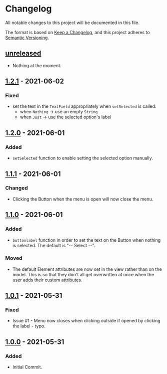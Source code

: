 # Changelog

All notable changes to this project will be documented in this file.

The format is based on [Keep a Changelog](https://keepachangelog.com/en/1.0.0/), and this project adheres to [Semantic Versioning](https://semver.org/spec/v2.0.0.html).

## [unreleased]

- Nothing at the moment.

## [1.2.1] - 2021-06-02

### Fixed

- set the text in the `TextField` appropriately when `setSelected` is called:
  - when `Nothing` -> use an empty `String`
  - when `Just` -> use the selected option's label

## [1.2.0] - 2021-06-01

### Added

- `setSelected` function to enable setting the selected option manually.

## [1.1.1] - 2021-06-01

### Changed

- Clicking the Button when the menu is open will now close the menu.

## [1.1.0] - 2021-06-01

### Added

- `buttonlabel` function in order to set the text on the Button when nothing is selected. The default is "-- Select --".

### Moved

- The default Element attributes are now set in the view rather than on the model. This is so that they don't all get overwritten at once when the user adds their custom attributes.

## [1.0.1] - 2021-05-31

### Fixed

- Issue #1 - Menu now closes when clicking outside if opened by clicking the label - typo.

## [1.0.0] - 2021-05-31

### Added

- Initial Commit.

[unreleased]: https://github.com/phollyer/elm-ui-dropdown/compare/1.2.1...HEAD
[1.2.1]: https://github.com/phollyer/elm-ui-dropdown/compare/1.2.0...1.2.1
[1.2.0]: https://github.com/phollyer/elm-ui-dropdown/compare/1.1.1...1.2.0
[1.1.1]: https://github.com/phollyer/elm-ui-dropdown/compare/1.1.0...1.1.1
[1.1.0]: https://github.com/phollyer/elm-ui-dropdown/compare/1.0.1...1.1.0
[1.0.1]: https://github.com/phollyer/elm-ui-dropdown/compare/1.0.0...1.0.1
[1.0.0]: https://github.com/phollyer/elm-ui-dropdown/releases/tag/v1.0.0
